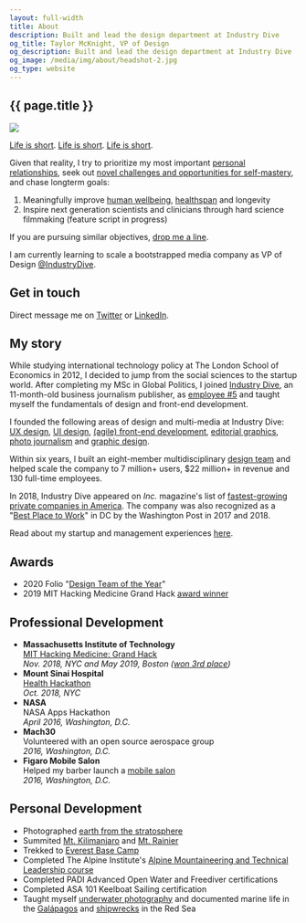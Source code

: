 ```yaml
---
layout: full-width
title: About
description: Built and lead the design department at Industry Dive
og_title: Taylor McKnight, VP of Design
og_description: Built and lead the design department at Industry Dive
og_image: /media/img/about/headshot-2.jpg
og_type: website
---
```


<section class="inner-section-wrapper">

<h1>{{ page.title }}</h1>

<img src="{{ site.url }}/media/img/about/headshot-2.jpg" class="headshot">

<p><a href="https://waitbutwhy.com/2015/12/the-tail-end.html">Life is short</a>. <a href="http://paulgraham.com/vb.html">Life is short</a>. <a href="https://pbs.twimg.com/media/D0ozXWfXQAEwFtB.jpg:large">Life is short</a>.</p>

<p>Given that reality, I try to prioritize my most important <a href="https://pbs.twimg.com/media/D0os5CVW0AABVFN.jpg:large">personal relationships</a>, seek out <a href="{{ site.url }}/goals">novel challenges and opportunities for self-mastery</a>, and chase longterm goals:</p>

<ol>
	<li>Meaningfully improve <a href="https://twitter.com/rtaylormcknight/status/1125143833283584000">human wellbeing</a>, <a href="{{ site.baseurl }}{% link _posts/essays/2018-07-03-lyflynks.md %}">healthspan</a> and longevity</li>
	<li>Inspire next generation scientists and clinicians through hard science filmmaking (feature script in progress)</li>
</ol>

<p>If you are pursuing similar objectives, <a href="https://www.twitter.com/rtaylormcknight">drop me a line</a>.</p>

<p>I am currently learning to scale a bootstrapped media company as VP of Design <a href="https://twitter.com/industrydive?lang=en">@IndustryDive</a>.</p>

<h2>Get in touch</h2>

<p>Direct message me on <a href="https://www.twitter.com/rtaylormcknight">Twitter</a> or <a href="https://www.linkedin.com/in/rtaylormcknight/">LinkedIn</a>.</p>

<h2>My story</h2>

<p>While studying international technology policy at The London School of Economics in 2012, I decided to jump from the social sciences to the startup world. After completing my MSc in Global Politics, I joined <a href="https://www.industrydive.com/">Industry Dive</a>, an 11-month-old business journalism publisher, as <a href="{{ site.baseurl }}{% link _posts/startup/2018-02-05-startupjob.md %}"> employee #5</a> and taught myself the fundamentals of design and front-end development.</p>

<p>I founded the following areas of design and multi-media at Industry Dive: <a href="https://industrydive.design/ux/2018/01/04/cms-audit-user-flows.html">UX design</a>, <a href="https://industrydive.design/product/2017/12/20/library-page.html">UI design</a>, <a href="https://industrydive.design/product/2018/03/29/flex-menu.html">(agile) front-end development</a>, <a href="https://industrydive.design/editorial/2018/03/08/dive-awards-2017.html">editorial graphics</a>, <a href="https://www.constructiondive.com/news/photos-of-new-smithsonian-african-american-museum/420671/">photo journalism</a> and <a href="https://industrydive.design/corporate/2018/05/09/logo-redesign.html">graphic design</a>.</p>

<p>Within six years, I built an eight-member multidisciplinary <a href="https://industrydive.design/">design team</a> and helped scale the company to 7 million+ users, $22 million+ in revenue and 130 full-time employees.</p>

<p>In 2018, Industry Dive appeared on <em>Inc.</em> magazine's list of <a href="https://www.industrydive.com/news/post/inc-names-industry-dive-one-of-the-fastest-growing-private-companies-in-america/">fastest-growing private companies in America</a>. The company was also recognized as a "<a href="https://www.industrydive.com/news/post/industry-dive-honored-as-top-workplace-and-red-hot-company/">Best Place to Work</a>" in DC by the Washington Post in 2017 and 2018.</p>

<p>Read about my startup and management experiences <a href="{{ site.baseurl }}{% link _posts/startup/2017-03-05-management.md %}">here</a>.</p>


<h2>Awards</h2>
<ul>
	<li>2020 Folio "<a href="https://industrydive.design/corporate/2020/09/25/industry-dive-design-team-named-design-team-of-the-year-by-folio.html">Design Team of the Year</a>"</li>
	<li>2019 MIT Hacking Medicine Grand Hack <a href="https://twitter.com/rtaylormcknight/status/1125143833283584000">award winner</a></li>
</ul>

<h2>Professional Development</h2>
<ul>
	<li>
		<strong>Massachusetts Institute of Technology</strong><br>
		<a href="http://hackingmedicine.mit.edu/">MIT Hacking Medicine: Grand Hack</a><br>
		<em>Nov. 2018, NYC and May 2019, Boston (<a href="https://twitter.com/rtaylormcknight/status/1125143833283584000">won 3rd place</a>)</em>
	</li>
	<li>
		<strong>Mount Sinai Hospital</strong><br>
		<a href="https://inside.mountsinai.org/health-hackathon/">Health Hackathon</a><br>
		<em>Oct. 2018, NYC</em>
	</li>
	<li>
		<strong>NASA</strong><br>
		NASA Apps Hackathon<br>
		<em>April 2016, Washington, D.C.</em>
	</li>
	<li>
		<strong>Mach30</strong><br>
		Volunteered with an open source aerospace group<br>
		<em>2016, Washington, D.C.</em>
	</li>
	<li>
		<strong>Figaro Mobile Salon</strong><br>
		Helped my barber launch a <a href="https://www.callfigaro.com/">mobile salon</a><br>
		<em>2016, Washington, D.C.</em>
	</li>
</ul>

<h2>Personal Development</h2>
<ul>
	<li>Photographed <a href="{{ site.baseurl }}{% link _posts/goals/2016-06-24-hab-part-2.md %}">earth from the stratosphere</a></li>
	<li>Summited <a href="http://summitgoals.com/ascents/2017/01/12/kilimanjaro.html">Mt. Kilimanjaro</a> and <a href="http://summitgoals.com/ascents/2018/06/21/rainier.html">Mt. Rainier</a></li>
	<li>Trekked to <a href="http://summitgoals.com/ascents/2016/11/05/everest.html">Everest Base Camp</a></li>
	<li>Completed The Alpine Institute's <a href="http://www.alpineinstitute.com/catalog/alpine-mountaineering-and-technical-leadership,-part-1/">Alpine Mountaineering and Technical Leadership course</a></li>
	<li>Completed PADI Advanced Open Water and Freediver certifications</li>
	<li>Completed ASA 101 Keelboat Sailing certification</li>
	<li>Taught myself <a href="http://divegoals.com/uwp/2018/01/30/uwphotography.html">underwater photography</a> and documented marine life in the <a href="http://divegoals.com/dive/2018/01/29/galapagos.html">Galápagos</a> and <a href="https://www.instagram.com/p/BhjlN3wjOvB/?taken-by=divegoals">shipwrecks</a> in the Red Sea</li>
</ul>


<!--I founded and lead the multi-disciplinary and <a href="https://www.industrydive.com/news/post/honoring-industry-dives-award-winning-design-leader/">award-winning</a> <a href="https://industrydive.com/">design team</a> at <a href="https://www.industrydive.com/">Industry Dive</a>, a rapidly growing business news company in Washington, DC. We were selected a "Best Place to Work" by the Washington Post in 2017 and 2018.
In 2017, I was recognized as an "<a href="http://www.siia.net/bims/SPECIAL-PROGRAMS/Emerging-Leader-Awards">Emerging Leader</a>" in the B2B media industry for my work at Industry Dive.
To get in touch, direct message me on <a href="https://www.twitter.com/mcknightlabs">Twitter</a>, <a href="https://www.instagram.com/mountainlogbook
">Instagram</a> or <a href="https://www.linkedin.com/in/rtaylormcknight/">LinkedIn</a>.-->